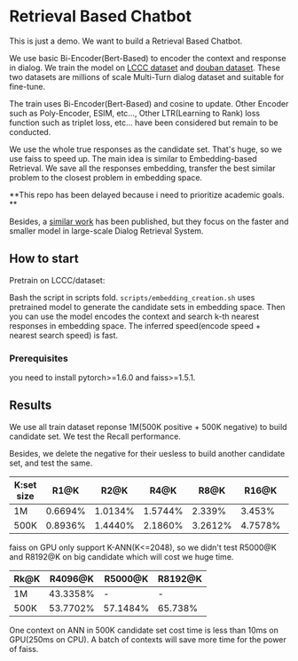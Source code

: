 # Retrieval Based Chatbot

This is just a demo. We want to build a Retrieval Based Chatbot.

We use basic Bi-Encoder(Bert-Based) to encoder the context and response in dialog. We train the model on [LCCC dataset](https://github.com/thu-coai/CDial-GPT) 
and [douban dataset](https://github.com/MarkWuNLP/MultiTurnResponseSelection). These two datasets are millions of scale Multi-Turn dialog dataset and suitable for fine-tune.

The train uses Bi-Encoder(Bert-Based) and cosine to update. Other Encoder such as Poly-Encoder, ESIM, etc..., Other LTR(Learning to Rank) loss function such as triplet loss, etc... have been considered but remain to be conducted. 

We use the whole true responses as the candidate set. That's huge, so we use faiss to speed up. The main idea is similar to Embedding-based Retrieval.  We save all the responses embedding, transfer the best similar problem to the closest problem in embedding space.

**This repo has been delayed because i need to prioritize academic goals. **

Besides, a [similar work](https://arxiv.org/abs/2012.09647) has been published, but they focus on the faster and smaller model in large-scale Dialog Retrieval System.   

## How to start

Pretrain on LCCC/dataset:

Bash the script in scripts fold.  `scripts/embedding_creation.sh` uses pretrained model to generate the candidate sets in embedding space. Then you can use the model encodes the context and search k-th nearest responses in embedding space. The inferred speed(encode speed + nearest search speed) is fast.

### Prerequisites

you need to install pytorch>=1.6.0 and faiss>=1.5.1.

## Results

We use all train dataset reponse 1M(500K positive + 500K negative) to build candidate set. We test the Recall performance.

Besides, we delete the negative for their uesless to build another candidate set, and test the same.

| K:set size | R1@K    | R2@K    | R4@K    | R8@K    | R16@K   | R32@K  | R64@K   | R128@K   | R256@K   | R512@K   | R1024@K  | R2048@K  |
| ---------- | ------- | ------- | ------- | ------- | ------- | ------ | ------- | -------- | -------- | -------- | -------- | -------- |
| 1M         | 0.6694% | 1.0134% | 1.5744% | 2.339%  | 3.453%  | 4.998% | 7.152%  | 10.042%  | 13.9282% | 19.0482% | 25.4894% | 33.5772% |
| 500K       | 0.8936% | 1.4440% | 2.1860% | 3.2612% | 4.7578% | 6.843% | 9.6638% | 13.4478% | 18.481%  | 24.8368% | 32.8766% | 42.5884% |

faiss on GPU only support K-ANN(K<=2048), so we didn't test R5000@K and R8192@K on big candidate which will cost we huge time.

| Rk@K | R4096@K  | R5000@K  | R8192@K |
| ---- | -------- | -------- | ------- |
| 1M   | 43.3358% | -        | -       |
| 500K | 53.7702% | 57.1484% | 65.738% |

One context on ANN in 500K candidate set cost time is less than 10ms on GPU(250ms on CPU). A batch of contexts will save more time for the power of faiss.

